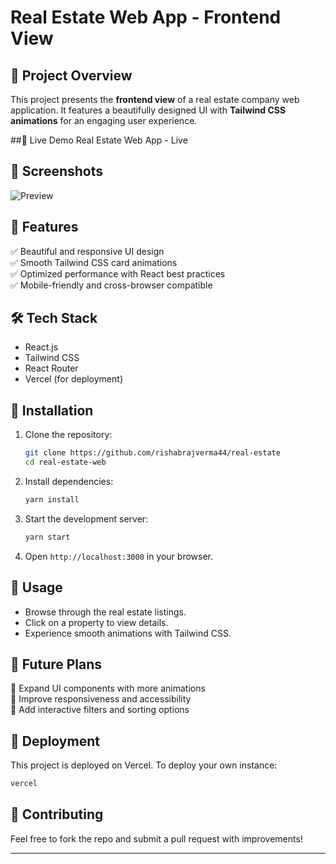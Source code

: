 # Real Estate Web App - Frontend View

## 🏡 Project Overview
This project presents the **frontend view** of a real estate company web application. It features a beautifully designed UI with **Tailwind CSS animations** for an engaging user experience.

##🔗 Live Demo
Real Estate Web App - Live

## 📸 Screenshots
![Preview](https://via.placeholder.com/800x400.png?text=App+Screenshot)

## 🚀 Features
✅ Beautiful and responsive UI design  
✅ Smooth Tailwind CSS card animations  
✅ Optimized performance with React best practices  
✅ Mobile-friendly and cross-browser compatible  

## 🛠 Tech Stack
- React.js  
- Tailwind CSS  
- React Router  
- Vercel (for deployment)  

## 🔧 Installation
1. Clone the repository:  
   ```bash
   git clone https://github.com/rishabrajverma44/real-estate
   cd real-estate-web
   ```
2. Install dependencies:  
   ```bash
   yarn install
   ```
3. Start the development server:  
   ```bash
   yarn start
   ```
4. Open `http://localhost:3000` in your browser.

## 📌 Usage
- Browse through the real estate listings.  
- Click on a property to view details.  
- Experience smooth animations with Tailwind CSS.  

## 🎯 Future Plans
🔹 Expand UI components with more animations  
🔹 Improve responsiveness and accessibility  
🔹 Add interactive filters and sorting options  

## 🎯 Deployment
This project is deployed on Vercel. To deploy your own instance:  
```bash
vercel
```

## 🤝 Contributing
Feel free to fork the repo and submit a pull request with improvements!

---
